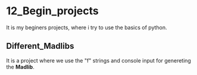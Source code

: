 # 12_Begin_projects
It is my beginers projects, where i try to use the basics of python.
## Different_Madlibs
It is a project where we use the "f" strings and console input for genereting the **Madlib**.

